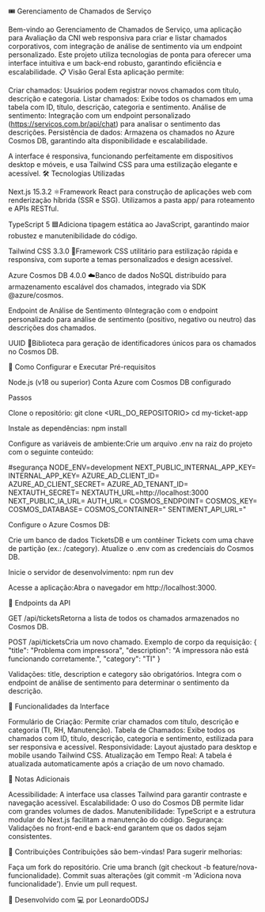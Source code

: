 🎟️ Gerenciamento de Chamados de Serviço
   
Bem-vindo ao Gerenciamento de Chamados de Serviço, uma aplicação para Avaliação da CNI web responsiva para criar e listar chamados corporativos, com integração de análise de sentimento via um endpoint personalizado. Este projeto utiliza tecnologias de ponta para oferecer uma interface intuitiva e um back-end robusto, garantindo eficiência e escalabilidade.
📋 Visão Geral
Esta aplicação permite:

Criar chamados: Usuários podem registrar novos chamados com título, descrição e categoria.
Listar chamados: Exibe todos os chamados em uma tabela com ID, título, descrição, categoria e sentimento.
Análise de sentimento: Integração com um endpoint personalizado (https://servicos.com.br/api/chat) para analisar o sentimento das descrições.
Persistência de dados: Armazena os chamados no Azure Cosmos DB, garantindo alta disponibilidade e escalabilidade.

A interface é responsiva, funcionando perfeitamente em dispositivos desktop e móveis, e usa Tailwind CSS para uma estilização elegante e acessível.
🛠️ Tecnologias Utilizadas

Next.js 15.3.2 ⚛️Framework React para construção de aplicações web com renderização híbrida (SSR e SSG). Utilizamos a pasta app/ para roteamento e APIs RESTful.

TypeScript 5 🟦Adiciona tipagem estática ao JavaScript, garantindo maior robustez e manutenibilidade do código.

Tailwind CSS 3.3.0 🎨Framework CSS utilitário para estilização rápida e responsiva, com suporte a temas personalizados e design acessível.

Azure Cosmos DB 4.0.0 ☁️Banco de dados NoSQL distribuído para armazenamento escalável dos chamados, integrado via SDK @azure/cosmos.

Endpoint de Análise de Sentimento 🌐Integração com o endpoint personalizado para análise de sentimento (positivo, negativo ou neutro) das descrições dos chamados.

UUID 🔢Biblioteca para geração de identificadores únicos para os chamados no Cosmos DB.


🚀 Como Configurar e Executar
Pré-requisitos

Node.js (v18 ou superior)
Conta Azure com Cosmos DB configurado

Passos

Clone o repositório:
git clone <URL_DO_REPOSITORIO>
cd my-ticket-app


Instale as dependências:
npm install


Configure as variáveis de ambiente:Crie um arquivo .env na raiz do projeto com o seguinte conteúdo:

#segurança
NODE_ENV=development
NEXT_PUBLIC_INTERNAL_APP_KEY=
INTERNAL_APP_KEY=
AZURE_AD_CLIENT_ID=
AZURE_AD_CLIENT_SECRET=
AZURE_AD_TENANT_ID=
NEXTAUTH_SECRET=
NEXTAUTH_URL=http://localhost:3000
NEXT_PUBLIC_IA_URL=
AUTH_URL=
COSMOS_ENDPOINT=
COSMOS_KEY=
COSMOS_DATABASE=
COSMOS_CONTAINER="
SENTIMENT_API_URL="


Configure o Azure Cosmos DB:

Crie um banco de dados TicketsDB e um contêiner Tickets com uma chave de partição (ex.: /category).
Atualize o .env com as credenciais do Cosmos DB.


Inicie o servidor de desenvolvimento:
npm run dev


Acesse a aplicação:Abra o navegador em http://localhost:3000.


🔗 Endpoints da API

GET /api/ticketsRetorna a lista de todos os chamados armazenados no Cosmos DB.

POST /api/ticketsCria um novo chamado. Exemplo de corpo da requisição:
{
  "title": "Problema com impressora",
  "description": "A impressora não está funcionando corretamente.",
  "category": "TI"
}


Validações: title, description e category são obrigatórios.
Integra com o endpoint de análise de sentimento para determinar o sentimento da descrição.


🎨 Funcionalidades da Interface

Formulário de Criação: Permite criar chamados com título, descrição e categoria (TI, RH, Manutenção).
Tabela de Chamados: Exibe todos os chamados com ID, título, descrição, categoria e sentimento, estilizada para ser responsiva e acessível.
Responsividade: Layout ajustado para desktop e mobile usando Tailwind CSS.
Atualização em Tempo Real: A tabela é atualizada automaticamente após a criação de um novo chamado.

📝 Notas Adicionais

Acessibilidade: A interface usa classes Tailwind para garantir contraste e navegação acessível.
Escalabilidade: O uso do Cosmos DB permite lidar com grandes volumes de dados.
Manutenibilidade: TypeScript e a estrutura modular do Next.js facilitam a manutenção do código.
Segurança: Validações no front-end e back-end garantem que os dados sejam consistentes.

🤝 Contribuições
Contribuições são bem-vindas! Para sugerir melhorias:

Faça um fork do repositório.
Crie uma branch (git checkout -b feature/nova-funcionalidade).
Commit suas alterações (git commit -m 'Adiciona nova funcionalidade').
Envie um pull request.


🌟 Desenvolvido com 💻 por LeonardoODSJ
